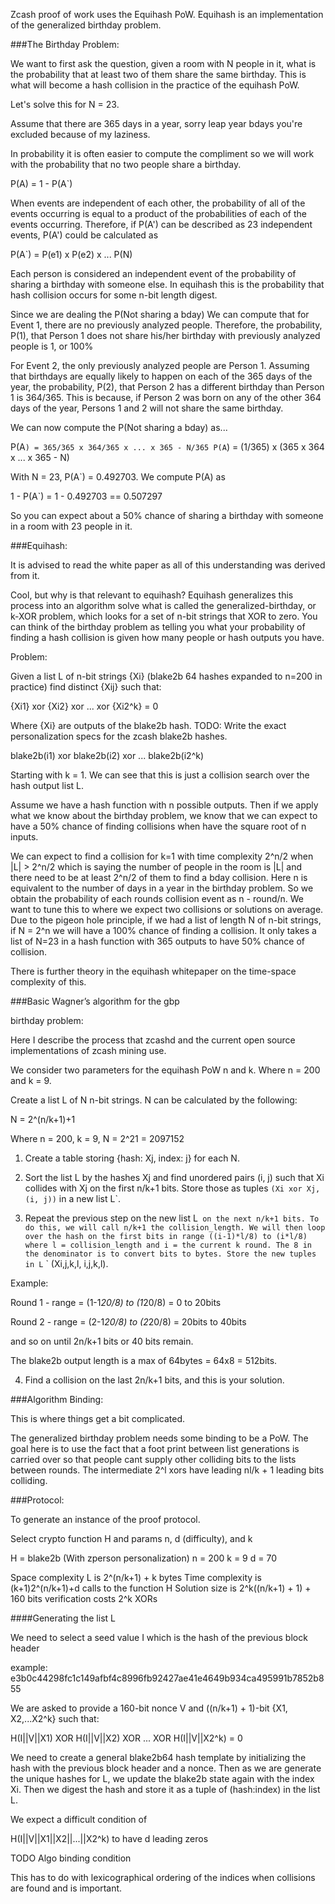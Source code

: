 Zcash proof of work uses the Equihash PoW. Equihash is an implementation of the generalized birthday problem.

###The Birthday Problem:

We want to first ask the question, given a room with N people in it, what is the probability that at least two of them share the same birthday. This is what will become a hash collision in the practice of the equihash PoW.

Let's solve this for N = 23. 

Assume that there are 365 days in a year, sorry leap year bdays you're excluded because of my laziness.

In probability it is often easier to compute the compliment so we will work with the probability that no two people share a birthday.

P(A) = 1 - P(A`)

When events are independent of each other, the probability of all of the events occurring is equal to a product of the probabilities of each of the events occurring. Therefore, if P(A') can be described as 23 independent events, P(A') could be calculated as

P(A`) = P(e1) x P(e2) x ... P(N)

Each person is considered an independent event of the probability of sharing a birthday with someone else. In equihash this is the probability that hash collision occurs for some n-bit length digest.

Since we are dealing the P(Not sharing a bday) We can compute that for Event 1, there are no previously analyzed people. Therefore, the probability, P(1), that Person 1 does not share his/her birthday with previously analyzed people is 1, or 100%

For Event 2, the only previously analyzed people are Person 1. Assuming that birthdays are equally likely to happen on each of the 365 days of the year, the probability, P(2), that Person 2 has a different birthday than Person 1 is 364/365. This is because, if Person 2 was born on any of the other 364 days of the year, Persons 1 and 2 will not share the same birthday.

We can now compute the P(Not sharing a bday) as...

P(A`) = 365/365 x 364/365 x ... x 365 - N/365
P(A`) = (1/365) x (365 x 364 x ... x 365 - N)

With N = 23, P(A`) = 0.492703. We compute P(A) as

1 - P(A`) = 1 - 0.492703 == 0.507297

So you can expect about a 50% chance of sharing a birthday with someone in a room with 23 people in it.

###Equihash: 

It is advised to read the white paper as all of this understanding was derived from it. 

Cool, but why is that relevant to equihash? Equihash generalizes this process into an algorithm solve what is called the generalized-birthday, or k-XOR problem, which looks for a set of n-bit strings that XOR to zero. You can think of the birthday problem as telling you what your probability of finding a hash collision is given how many people or hash outputs you have.

Problem:

Given a list L of n-bit strings {Xi} (blake2b 64 hashes expanded to n=200 in practice) find distinct {Xij} such that:

{Xi1} xor {Xi2} xor ... xor {Xi2^k} = 0

Where {Xi} are outputs of the blake2b hash. TODO: Write the exact personalization specs for the zcash blake2b hashes.

blake2b(i1) xor blake2b(i2) xor ... blake2b(i2^k)

Starting with k = 1. We can see that this is just a collision search over the hash output list L. 

Assume we have a hash function with n possible outputs. Then if we apply what we know about the birthday problem, we know that we can expect to have a 50% chance of finding collisions when have the square root of n inputs.

We can expect to find a collision for k=1 with time complexity 2^n/2 when |L| > 2^n/2 which is saying the number of people in the room is |L| and there need to be at least 2^n/2 of them to find a bday collision. Here n is equivalent to the number of days in a year in the birthday problem. So we obtain the probability of each rounds collision event as n - round/n. We want to tune this to where we expect two collisions or solutions on average. Due to the pigeon hole principle, if we had a list of length N of n-bit strings, if N = 2^n we will have a 100% chance of finding a collision. It only takes a list of N=23 in a hash function with 365 outputs to have 50% chance of collision.

There is further theory in the equihash whitepaper on the time-space complexity of this.

###Basic  Wagner’s  algorithm  for  the  gbp

birthday problem:

Here I describe the process that zcashd and the current open source implementations of zcash mining use.

We consider two parameters for the equihash PoW n and k. Where n = 200 and k = 9.

Create a list L of N n-bit strings. N can be calculated by the following:

N = 2^(n/k+1)+1

Where n = 200, k = 9, N = 2^21 = 2097152

1) Create a table storing {hash: Xj, index: j} for each N.

2) Sort the list L by the hashes Xj and find unordered pairs (i, j) such that Xi collides with Xj on the first n/k+1 bits. Store those as tuples ``(Xi xor Xj, (i, j))`` in a new list L`.

3) Repeat the previous step on the new list L` on the next n/k+1 bits. To do this, we will call n/k+1 the collision_length. We will then loop over the hash on the first bits in range ((i-1)*l/8) to (i*l/8) where l = collision_length and i = the current k round. The 8 in the denominator is to convert bits to bytes. Store the new tuples in L` ` (Xi,j,k,l,  i,j,k,l).

Example:

Round 1 - range = (1-1*20/8) to (1*20/8) = 0 to 20bits

Round 2 - range = (2-1*20/8) to (2*20/8) = 20bits to 40bits

and so on until 2n/k+1 bits or 40 bits remain.


The blake2b output length is a max of 64bytes = 64x8 = 512bits.

4) Find a collision on the last 2n/k+1 bits, and this is your solution.

###Algorithm Binding:

This is where things get a bit complicated.

The generalized birthday problem needs some binding to be a PoW. The goal here is to use the fact that a foot print between list generations is carried over so that people cant supply other colliding bits to the lists between rounds. The intermediate 2^l xors have leading nl/k + 1 leading bits colliding.

###Protocol:

To generate an instance of the proof protocol. 

Select crypto function H and params n, d (difficulty), and k

H = blake2b (With zperson personalization)
n = 200
k = 9
d = 70

Space complexity L is 2^(n/k+1) + k bytes
Time complexity is (k+1)2^(n/k+1)+d calls to the function H
Solution size is 2^k((n/k+1) + 1) + 160 bits
verification costs 2^k XORs

####Generating the list L

We need to select a seed value I which is the hash of the previous block header

example: e3b0c44298fc1c149afbf4c8996fb92427ae41e4649b934ca495991b7852b855

We are asked to provide a 160-bit nonce V and ((n/k+1) + 1)-bit {X1, X2,...X2^k} such that:

H(I||V||X1) XOR H(I||V||X2) XOR ... XOR H(I||V||X2^k) = 0

We need to create a general blake2b64 hash template by initializing the hash with the previous block header and a nonce. Then as we are generate the unique hashes for L, we update the blake2b state again with the index Xi. Then we digest the hash and store it as a tuple of (hash:index) in the list L.

We expect a difficult condition of

H(I||V||X1||X2||...||X2^k) to have d leading zeros

TODO Algo binding condition

This has to do with lexicographical ordering of the indices when collisions are found and is important.
